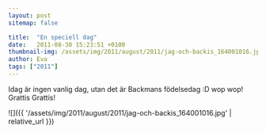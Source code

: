 ```yaml
---
layout: post
sitemap: false

title:  "En speciell dag"
date:   2011-08-30 15:23:51 +0100
thumbnail-img: /assets/img/2011/august/2011/jag-och-backis_164001016.jpg
author: Eva
tags: ["2011"]
---
```


Idag är ingen vanlig dag, utan det är Backmans födelsedag :D wop wop! Grattis Grattis!

![]({{ '/assets/img/2011/august/2011/jag-och-backis_164001016.jpg'  | relative_url }})

